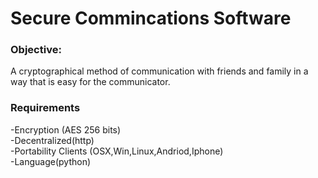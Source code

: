 <h1>Secure Commincations Software</h1>

<h3>Objective:</h3>

A cryptographical method of communication with friends and family in a way that is easy for the communicator.<br/> 

<h3>Requirements</h3>

-Encryption (AES 256 bits)<br/> 
-Decentralized(http) <br/> 
-Portability Clients (OSX,Win,Linux,Andriod,Iphone) <br/> 
-Language(python)<br/> 
